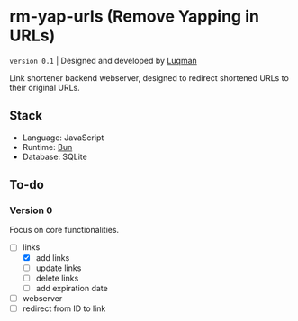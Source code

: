 # rm-yap-urls (Remove Yapping in URLs)

`version 0.1` | Designed and developed by [Luqman](https://theluqmn.github.io)

Link shortener backend webserver, designed to redirect shortened URLs to their original URLs.

## Stack

- Language: JavaScript
- Runtime: [Bun](https://bun.sh)
- Database: SQLite

## To-do

### Version 0

Focus on core functionalities.

- [ ] links
  - [x] add links
  - [ ] update links
  - [ ] delete links
  - [ ] add expiration date
- [ ] webserver
- [ ] redirect from ID to link
